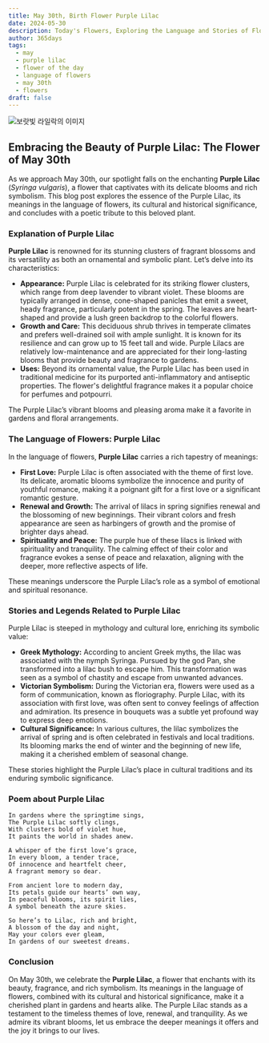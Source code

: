 ```yaml
---
title: May 30th, Birth Flower Purple Lilac
date: 2024-05-30
description: Today's Flowers, Exploring the Language and Stories of Flowers Purple Lilac
author: 365days
tags:
  - may
  - purple lilac
  - flower of the day
  - language of flowers
  - may 30th
  - flowers
draft: false
---
```


![보랏빛 라일락의 이미지](https://cdn.pixabay.com/photo/2020/04/18/21/41/lilac-5061139_960_720.jpg#center)

## Embracing the Beauty of Purple Lilac: The Flower of May 30th

As we approach May 30th, our spotlight falls on the enchanting **Purple Lilac** (*Syringa vulgaris*), a flower that captivates with its delicate blooms and rich symbolism. This blog post explores the essence of the Purple Lilac, its meanings in the language of flowers, its cultural and historical significance, and concludes with a poetic tribute to this beloved plant.

### Explanation of Purple Lilac

**Purple Lilac** is renowned for its stunning clusters of fragrant blossoms and its versatility as both an ornamental and symbolic plant. Let’s delve into its characteristics:

- **Appearance:** Purple Lilac is celebrated for its striking flower clusters, which range from deep lavender to vibrant violet. These blooms are typically arranged in dense, cone-shaped panicles that emit a sweet, heady fragrance, particularly potent in the spring. The leaves are heart-shaped and provide a lush green backdrop to the colorful flowers.
- **Growth and Care:** This deciduous shrub thrives in temperate climates and prefers well-drained soil with ample sunlight. It is known for its resilience and can grow up to 15 feet tall and wide. Purple Lilacs are relatively low-maintenance and are appreciated for their long-lasting blooms that provide beauty and fragrance to gardens.
- **Uses:** Beyond its ornamental value, the Purple Lilac has been used in traditional medicine for its purported anti-inflammatory and antiseptic properties. The flower's delightful fragrance makes it a popular choice for perfumes and potpourri.

The Purple Lilac’s vibrant blooms and pleasing aroma make it a favorite in gardens and floral arrangements.

### The Language of Flowers: Purple Lilac

In the language of flowers, **Purple Lilac** carries a rich tapestry of meanings:

- **First Love:** Purple Lilac is often associated with the theme of first love. Its delicate, aromatic blooms symbolize the innocence and purity of youthful romance, making it a poignant gift for a first love or a significant romantic gesture.
- **Renewal and Growth:** The arrival of lilacs in spring signifies renewal and the blossoming of new beginnings. Their vibrant colors and fresh appearance are seen as harbingers of growth and the promise of brighter days ahead.
- **Spirituality and Peace:** The purple hue of these lilacs is linked with spirituality and tranquility. The calming effect of their color and fragrance evokes a sense of peace and relaxation, aligning with the deeper, more reflective aspects of life.

These meanings underscore the Purple Lilac’s role as a symbol of emotional and spiritual resonance.

### Stories and Legends Related to Purple Lilac

Purple Lilac is steeped in mythology and cultural lore, enriching its symbolic value:

- **Greek Mythology:** According to ancient Greek myths, the lilac was associated with the nymph Syringa. Pursued by the god Pan, she transformed into a lilac bush to escape him. This transformation was seen as a symbol of chastity and escape from unwanted advances.
- **Victorian Symbolism:** During the Victorian era, flowers were used as a form of communication, known as floriography. Purple Lilac, with its association with first love, was often sent to convey feelings of affection and admiration. Its presence in bouquets was a subtle yet profound way to express deep emotions.
- **Cultural Significance:** In various cultures, the lilac symbolizes the arrival of spring and is often celebrated in festivals and local traditions. Its blooming marks the end of winter and the beginning of new life, making it a cherished emblem of seasonal change.

These stories highlight the Purple Lilac’s place in cultural traditions and its enduring symbolic significance.

### Poem about Purple Lilac

	In gardens where the springtime sings,
	The Purple Lilac softly clings,
	With clusters bold of violet hue,
	It paints the world in shades anew.
	
	A whisper of the first love’s grace,
	In every bloom, a tender trace,
	Of innocence and heartfelt cheer,
	A fragrant memory so dear.
	
	From ancient lore to modern day,
	Its petals guide our hearts’ own way,
	In peaceful blooms, its spirit lies,
	A symbol beneath the azure skies.
	
	So here’s to Lilac, rich and bright,
	A blossom of the day and night,
	May your colors ever gleam,
	In gardens of our sweetest dreams.

### Conclusion

On May 30th, we celebrate the **Purple Lilac**, a flower that enchants with its beauty, fragrance, and rich symbolism. Its meanings in the language of flowers, combined with its cultural and historical significance, make it a cherished plant in gardens and hearts alike. The Purple Lilac stands as a testament to the timeless themes of love, renewal, and tranquility. As we admire its vibrant blooms, let us embrace the deeper meanings it offers and the joy it brings to our lives.